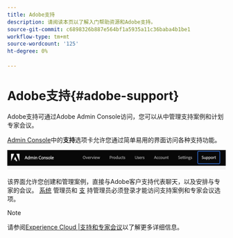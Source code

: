 ```yaml
---
title: Adobe支持
description: 请阅读本页以了解入门帮助资源和Adobe支持。
source-git-commit: c6898326b887e564bf1a5935a11c36baba4b1be1
workflow-type: tm+mt
source-wordcount: '125'
ht-degree: 0%

---
```



# Adobe支持{#adobe-support}

Adobe支持可通过Adobe Admin Console访问，您可以从中管理支持案例和计划专家会议。

[Admin Console](https://adminconsole.adobe.com/)中的&#x200B;**支持**&#x200B;选项卡允许您通过简单易用的界面访问各种支持功能。

![图像](/help/onboarding/learn-concepts/assets/support-menu.png)

该界面允许您创建和管理案例，直接与Adobe客户支持代表聊天，以及安排与专家的会议。 [系统](https://helpx.adobe.com/enterprise/using/admin-roles.ug.html) 管理员和 [支](https://helpx.adobe.com/enterprise/using/admin-roles.ug.html) 持管理员必须登录才能访问支持案例和专家会议选项。

>[!NOTE]
> 请参阅[Experience Cloud |支持和专家会议](https://helpx.adobe.com/enterprise/admin-guide.html/enterprise/using/support-for-experience-cloud.ug.html)以了解更多详细信息。